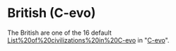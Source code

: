 # British (C-evo)

The British are one of the 16 default [List%20of%20civilizations%20in%20C-evo](civilizations) in "[C-evo](C-evo)".